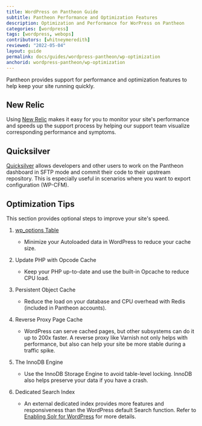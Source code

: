 ```yaml
---
title: WordPress on Pantheon Guide
subtitle: Pantheon Performance and Optimization Features
description: Optimization and Performance for WorPress on Pantheon
categories: [wordpress]
tags: [wordpress, webops]
contributors: [whitneymeredith]
reviewed: "2022-05-04"
layout: guide
permalink: docs/guides/wordpress-pantheon/wp-optimization
anchorid: wordpress-pantheon/wp-optimization
---
```


Pantheon provides support for performance and optimization features to help keep your site running quickly.

## New Relic

Using [New Relic](/new-relic) makes it easy for you to monitor your site's performance and speeds up the support process by helping our support team visualize corresponding performance and symptoms.

## Quicksilver

[Quicksilver](/quicksilver) allows developers and other users to work on the Pantheon dashboard in SFTP mode and commit their code to their upstream repository. This is especially useful in scenarios where you want to export configuration (WP-CFM).

## Optimization Tips

This section provides optional steps to improve your site's speed.

1. [wp_options Table](/optimize-wp-options-table-autoloaded-data)

    - Minimize your Autoloaded data in WordPress to reduce your cache size.

1. Update PHP with Opcode Cache

    - Keep your PHP up-to-date and use the built-in Opcache to reduce CPU load.

2. Persistent Object Cache

    - Reduce the load on your database and CPU overhead with Redis (included in Pantheon accounts).

3. Reverse Proxy Page Cache

    - WordPress can serve cached pages, but other subsystems can do it up to 200x faster. A reverse proxy like Varnish not only helps with performance, but also can help your site be more stable during a traffic spike.

1. The InnoDB Engine

    - Use the InnoDB Storage Engine to avoid table-level locking. InnoDB also helps preserve your data if you have a crash.

1. Dedicated Search Index

    - An external dedicated index provides more features and responsiveness than the WordPress default Search function. Refer to [Enabling Solr for WordPress](/wordpress-solr) for more details.